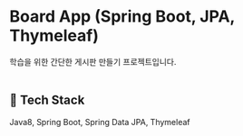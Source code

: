 # Board App (Spring Boot, JPA, Thymeleaf)
학습을 위한 간단한 게시판 만들기 프로젝트입니다.<br/><br/>

## 🔧 Tech Stack
Java8, Spring Boot, Spring Data JPA, Thymeleaf
